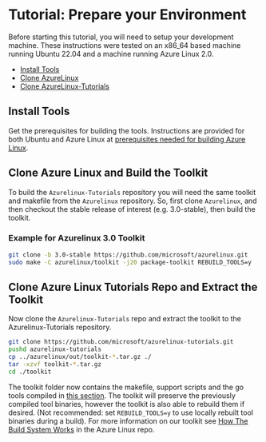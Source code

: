# Tutorial: Prepare your Environment

Before starting this tutorial, you will need to setup your development machine.  These instructions were tested on an x86_64 based machine running Ubuntu 22.04 and a machine running Azure Linux 2.0.

- [Install Tools](#install-tools)
- [Clone AzureLinux](#clone-azure-linux-and-build-the-toolkit)
- [Clone AzureLinux-Tutorials](#clone-azure-linux-tutorials-repo-and-extract-the-toolkit)

## Install Tools

Get the prerequisites for building the tools. Instructions are provided for both Ubuntu and Azure Linux at [prerequisites needed for building Azure Linux](https://github.com/microsoft/azurelinux/blob/-/toolkit/docs/building/prerequisites.md).

## Clone Azure Linux and Build the Toolkit

To build the `Azurelinux-Tutorials` repository you will need the same toolkit and makefile from the `Azurelinux` repository.  So, first clone `Azurelinux`, and then checkout the stable release of interest (e.g. 3.0-stable), then build the toolkit.

### Example for Azurelinux 3.0 Toolkit

```bash
git clone -b 3.0-stable https://github.com/microsoft/azurelinux.git
sudo make -C azurelinux/toolkit -j20 package-toolkit REBUILD_TOOLS=y
```

## Clone Azure Linux Tutorials Repo and Extract the Toolkit

Now clone the `Azurelinux-Tutorials` repo and extract the toolkit to the Azurelinux-Tutorials repository.  

```bash
git clone https://github.com/microsoft/azurelinux-tutorials.git
pushd azurelinux-tutorials
cp ../azurelinux/out/toolkit-*.tar.gz ./
tar -xzvf toolkit-*.tar.gz
cd ./toolkit
```

The toolkit folder now contains the makefile, support scripts and the go tools compiled in [this section](#clone-azure-linux-and-build-the-toolkit). The toolkit will preserve the previously compiled tool binaries, however the toolkit is also able to rebuild them if desired. (Not recommended: set `REBUILD_TOOLS=y` to use locally rebuilt tool binaries during a build). For more information on our toolkit see [How The Build System Works](https://github.com/microsoft/azurelinux/blob/-/toolkit/docs/how_it_works/0_intro.md) in the Azure Linux repo.  
